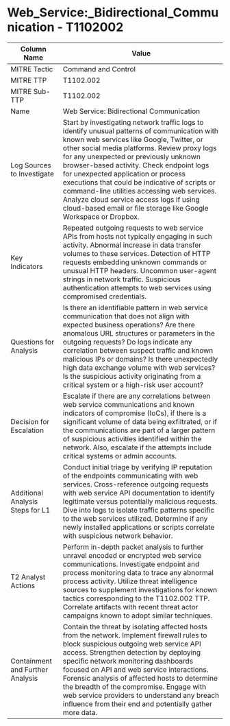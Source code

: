 # Web_Service:_Bidirectional_Communication - T1102002

| Column Name | Value |
|-------------|-------|
| MITRE Tactic | Command and Control |
| MITRE TTP | T1102.002 |
| MITRE Sub-TTP | T1102.002 |
| Name | Web Service: Bidirectional Communication |
| Log Sources to Investigate | Start by investigating network traffic logs to identify unusual patterns of communication with known web services like Google, Twitter, or other social media platforms. Review proxy logs for any unexpected or previously unknown browser-based activity. Check endpoint logs for unexpected application or process executions that could be indicative of scripts or command-line utilities accessing web services. Analyze cloud service access logs if using cloud-based email or file storage like Google Workspace or Dropbox. |
| Key Indicators | Repeated outgoing requests to web service APIs from hosts not typically engaging in such activity. Abnormal increase in data transfer volumes to these services. Detection of HTTP requests embedding unknown commands or unusual HTTP headers. Uncommon user-agent strings in network traffic. Suspicious authentication attempts to web services using compromised credentials. |
| Questions for Analysis | Is there an identifiable pattern in web service communication that does not align with expected business operations? Are there anomalous URL structures or parameters in the outgoing requests? Do logs indicate any correlation between suspect traffic and known malicious IPs or domains? Is there unexpectedly high data exchange volume with web services? Is the suspicious activity originating from a critical system or a high-risk user account? |
| Decision for Escalation | Escalate if there are any correlations between web service communications and known indicators of compromise (IoCs), if there is a significant volume of data being exfiltrated, or if the communications are part of a larger pattern of suspicious activities identified within the network. Also, escalate if the attempts include critical systems or admin accounts. |
| Additional Analysis Steps for L1 | Conduct initial triage by verifying IP reputation of the endpoints communicating with web services. Cross-reference outgoing requests with web service API documentation to identify legitimate versus potentially malicious requests. Dive into logs to isolate traffic patterns specific to the web services utilized. Determine if any newly installed applications or scripts correlate with suspicious network behavior. |
| T2 Analyst Actions | Perform in-depth packet analysis to further unravel encoded or encrypted web service communications. Investigate endpoint and process monitoring data to trace any abnormal process activity. Utilize threat intelligence sources to supplement investigations for known tactics corresponding to the T1102.002 TTP. Correlate artifacts with recent threat actor campaigns known to adopt similar techniques. |
| Containment and Further Analysis | Contain the threat by isolating affected hosts from the network. Implement firewall rules to block suspicious outgoing web service API access. Strengthen detection by deploying specific network monitoring dashboards focused on API and web service interactions. Forensic analysis of affected hosts to determine the breadth of the compromise. Engage with web service providers to understand any breach influence from their end and potentially gather more data. |

